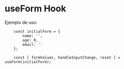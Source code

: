 # useForm Hook

Ejemplo de uso:


```
    const initialForm = {
        name: '',
        age: 0,
        email: ''
    };
    
    const [ formValues, handleInputChange, reset ] = useForm(initialForm);

```